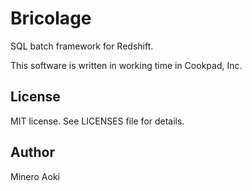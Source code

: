 Bricolage
=========

SQL batch framework for Redshift.

This software is written in working time in Cookpad, Inc.


License
-------

MIT license.
See LICENSES file for details.


Author
------

Minero Aoki
